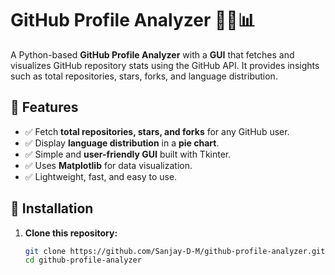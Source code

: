 # GitHub Profile Analyzer 🧑‍💻📊

A Python-based **GitHub Profile Analyzer** with a **GUI** that fetches and visualizes GitHub repository stats using the GitHub API. It provides insights such as total repositories, stars, forks, and language distribution.

## 🚀 Features
- ✅ Fetch **total repositories, stars, and forks** for any GitHub user.
- ✅ Display **language distribution** in a **pie chart**.
- ✅ Simple and **user-friendly GUI** built with Tkinter.
- ✅ Uses **Matplotlib** for data visualization.
- ✅ Lightweight, fast, and easy to use.

## 📌 Installation
1. **Clone this repository:**
   ```bash
   git clone https://github.com/Sanjay-D-M/github-profile-analyzer.git
   cd github-profile-analyzer
